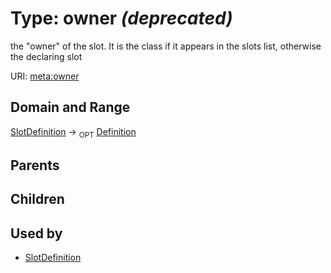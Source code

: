 
# Type: owner _(deprecated)_


the "owner" of the slot. It is the class if it appears in the slots list, otherwise the declaring slot

URI: [meta:owner](https://w3id.org/biolink/biolinkml/meta/owner)


## Domain and Range

[SlotDefinition](SlotDefinition.md) ->  <sub>OPT</sub> [Definition](Definition.md)

## Parents


## Children


## Used by

 * [SlotDefinition](SlotDefinition.md)
